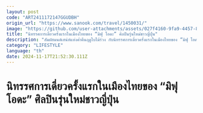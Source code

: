 ```yaml
---
layout: post
code: "ART2411172147GGUDBH"
origin_url: "https://www.sanook.com/travel/1450031/"
image: "https://github.com/user-attachments/assets/027f4160-9fa9-4457-899b-82a1cdf8d592"
title: "นิทรรศการเดี่ยวครั้งแรกในเมืองไทยของ “มิฟุ โอดะ” ศิลปินรุ่นใหม่ชาวญี่ปุ่น"
description: "สัมผัสมนต์เสน่ห์แห่งค่ำคืนฤดูใบไม้ร่วง กับนิทรรศการเดี่ยวครั้งแรกในเมืองไทยของ “มิฟุ โอดะ” ศิลปินหญิงชาวญี่ปุ่น Mifuu Oda’s Bangkok Mini Solo Exhibition in Thailand: Autumn Night"
category: "LIFESTYLE"
language: "th"
date: 2024-11-17T21:52:30.111Z
---
```


# นิทรรศการเดี่ยวครั้งแรกในเมืองไทยของ “มิฟุ โอดะ” ศิลปินรุ่นใหม่ชาวญี่ปุ่น